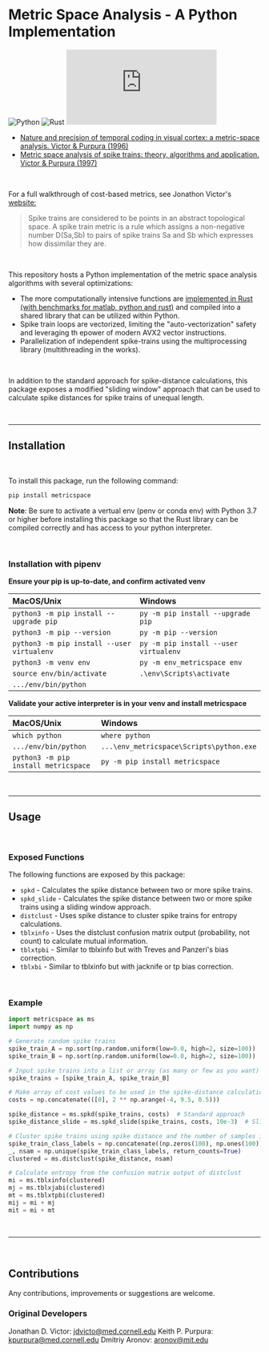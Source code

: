 
# Metric Space Analysis - A Python Implementation 

![Python](https://img.shields.io/badge/python-3670A0?style=?style=plastic&logo=python&logoColor=ffdd54)
![Rust](https://img.shields.io/badge/rust-000000?style=?style=plastic&logo=rust&logoColor=white)
[![GitHub license](https://badgen.net/github/license/Naereen/Strapdown.js)](https://github.com/NeuroPyPy/metricspace/blob/master/LICENSE)

* <a href=https://journals.physiology.org/doi/abs/10.1152/jn.1996.76.2.1310> Nature and precision of temporal coding in visual cortex: a metric-space analysis. Victor & Purpura (1996)</a>
* <a href="https://www.tandfonline.com/doi/abs/10.1088/0954-898X_8_2_003"> Metric space analysis of spike trains: theory, algorithms and application. Victor & Purpura (1997) </a>

<br>

For a full walkthrough of cost-based metrics, see Jonathon Victor's <a href="http://www-users.med.cornell.edu/~jdvicto/metricdf.html#introduction"> website: </a> 

> Spike trains are considered to be points in an abstract topological space. A spike train metric is a rule which assigns a non-negative number D(Sa,Sb) to pairs of spike trains Sa and Sb which expresses how dissimilar they are.
 
<br>

This repository hosts a Python implementation of the metric space analysis algorithms with several optimizations:
* The more computationally intensive functions are <a href="http://github.com/NeuroPyPy/rs-distances"> implemented in Rust (with benchmarks for matlab, python and rust)</a> and compiled into a shared library that can be utilized within Python.
* Spike train loops are vectorized, limiting the "auto-vectorization" safety and leveraging th epower of modern AVX2 vector instructions.
* Parallelization of independent spike-trains using the multiprocessing library (multithreading in the works).

<br>

In addition to the standard approach for spike-distance calculations, this package exposes a modified "sliding window" approach that can be used to calculate spike distances for spike trains of unequal length.

<br>

----

## Installation

<br>

To install this package, run the following command:
```bash
pip install metricspace
```
**Note**: Be sure to activate a vertual env (penv or conda env) with Python 3.7 or higher before installing this package so that the Rust library can be compiled correctly and has access to your python interpreter.

<br>

### Installation with pipenv

**Ensure your pip is up-to-date, and confirm activated venv**

| MacOS/Unix                                      | Windows                                            |
|:------------------------------------------------|:---------------------------------------------------|
| `python3 -m pip install --upgrade pip`          | `py -m pip install --upgrade pip`                  |
| `python3 -m pip --version`                      | `py -m pip --version`                              |
| `python3 -m pip install --user virtualenv`      | `py -m pip install --user virtualenv`              |
| `python3 -m venv env`                           | `py -m env_metricspace env`                       |
| `source env/bin/activate`                       | `.\env\Scripts\activate`                           |
| `.../env/bin/python`                            |                                                     |

**Validate your active interpreter is in your venv and install metricspace**

| MacOS/Unix                                      | Windows                                            |
|:------------------------------------------------|:---------------------------------------------------|
| `which python`                                  | `where python`                                     |
| `.../env/bin/python`                            | `...\env_metricspace\Scripts\python.exe`           |
| `python3 -m pip install metricspace`            | `py -m pip install metricspace`                    |

<br>

----


## Usage

<br>

### Exposed Functions
The following functions are exposed by this package:
* `spkd` - Calculates the spike distance between two or more spike trains.
* `spkd_slide` - Calculates the spike distance between two or more spike trains using a sliding window approach.
* `distclust` - Uses spike distance to cluster spike trains for entropy calculations.
* `tblxinfo` -  Uses the distclust confusion matrix output (probability, not count) to calculate mutual information.
* `tblxtpbi` - Similar to tblxinfo but with Treves and Panzeri's bias correction.
* `tblxbi` - Similar to tblxinfo but with jacknife or tp bias correction.

<br>

### Example

```python
import metricspace as ms
import numpy as np

# Generate random spike trains
spike_train_A = np.sort(np.random.uniform(low=0.0, high=2, size=100))
spike_train_B = np.sort(np.random.uniform(low=0.0, high=2, size=100))

# Input spike trains into a list or array (as many or few as you want)
spike_trains = [spike_train_A, spike_train_B] 

# Make array of cost values to be used in the spike-distance calculation (here we get 0 to 512)
costs = np.concatenate(([0], 2 ** np.arange(-4, 9.5, 0.5)))

spike_distance = ms.spkd(spike_trains, costs)  # Standard approach
spike_distance_slide = ms.spkd_slide(spike_trains, costs, 10e-3)  # Sliding window approach with search window of 1ms

# Cluster spike trains using spike distance and the number of samples in each class
spike_train_class_labels = np.concatenate((np.zeros(100), np.ones(100))) # 100 samples in each class, randomly generated
_, nsam = np.unique(spike_train_class_labels, return_counts=True)
clustered = ms.distclust(spike_distance, nsam)

# Calculate entropy from the confusion matrix output of distclust
mi = ms.tblxinfo(clustered)
mj = ms.tblxjabi(clustered)
mt = ms.tblxtpbi(clustered)
mij = mi + mj
mit = mi + mt

```

<br>

----

<br>

## Contributions

Any contributions, improvements or suggestions are welcome. 

### Original Developers
Jonathan D. Victor: jdvicto@med.cornell.edu
Keith P. Purpura: kpurpura@med.cornell.edu
Dmitriy Aronov: aronov@mit.edu 
